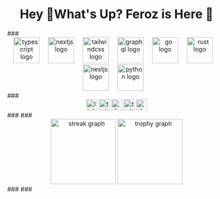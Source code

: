 <h1 align="center">Hey 👋What's Up? Feroz is Here 🍕 </h1> ### <div align="center"> <img src="https://skillicons.dev/icons?i=html" height="60" alt="typescript logo" /> <img width="12" /> <img src="https://skillicons.dev/icons?i=css" height="60" alt="nextjs logo" /> <img width="12" /> <img src="https://skillicons.dev/icons?i=js" height="60" alt="tailwindcss logo" /> <img width="12" /> <img src="https://skillicons.dev/icons?i=react" height="60" alt="graphql logo" /> <img width="12" /> <img src="https://skillicons.dev/icons?i=nodejs" height="60" alt="go logo" /> <img width="12" /> <img src="https://skillicons.dev/icons?i=flutter" height="60" alt="rust logo" /> <img width="12" /> <img src="https://skillicons.dev/icons?i=androidstudio" height="60" alt="nestjs logo" /> <img width="12" /> <img src="https://skillicons.dev/icons?i=py" height="60" alt="python logo" /> <img width="12" /> </div> ### <div align="center"> <img src="https://img.shields.io/static/v1?message=LinkedIn&logo=linkedin&label=&color=0077B5&logoColor=white&labelColor=&style=for-the-badge" height="25" alt="linkedin logo" /> <img src="https://img.shields.io/static/v1?message=Twitter&logo=twitter&label=&color=1DA1F2&logoColor=white&labelColor=&style=for-the-badge" height="25" alt="twitter logo" /> <img src="https://img.shields.io/static/v1?message=Discord&logo=discord&label=&color=7289DA&logoColor=white&labelColor=&style=for-the-badge" height="25" alt="discord logo" /> <img src="https://img.shields.io/static/v1?message=YouTube&logo=youtube&label=&color=9146FF&logoColor=white&labelColor=&style=for-the-badge" height="25" alt="twitch logo" /> <img src="https://img.shields.io/static/v1?message=Tik-Tok&logo=tiktok&label=&color=0A0A0A&logoColor=white&labelColor=&style=for-the-badge" height="25" alt="devto logo" /> </div> ### ### <div align="center"> <img src="https://streak-stats.demolab.com?user=maurodesouza&locale=en&mode=daily&theme=dracula&hide_border=false&border_radius=5&order=3" height="150" alt="streak graph" /> <img src="https://github-profile-trophy.vercel.app?username=maurodesouza&theme=dracula&column=-1&row=1&margin-w=8&margin-h=8&no-bg=false&no-frame=false&order=4" height="150" alt="trophy graph" /> </div> ### ###
